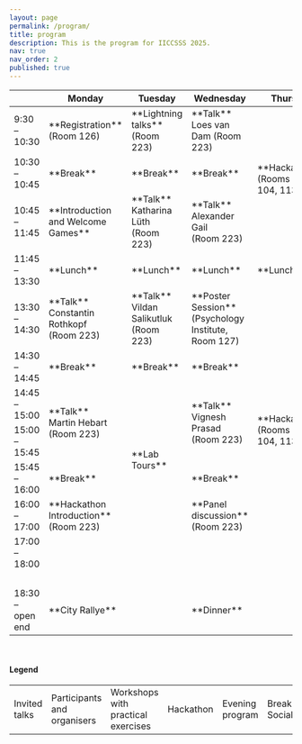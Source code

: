```yaml
---
layout: page
permalink: /program/
title: program
description: This is the program for IICCSSS 2025.
nav: true
nav_order: 2
published: true
---
```


<table class="table table-bordered">
  <thead>
    <tr>
      <th scope="col"></th>
      <th scope="col">Monday</th>
      <th scope="col">Tuesday</th>
      <th scope="col">Wednesday</th>
      <th scope="col">Thursday</th>
      <th scope="col">Friday</th>
    </tr>
  </thead>
  <tbody>
    <tr>
        <td> 9:30 – 10:30 </td>
        <td markdown="span" class="schedule-participants"> **Registration** <br> (Room 126) </td>
        <td markdown="span" class="schedule-participants"> **Lightning talks** <br> (Room 223) </td>
        <td markdown="span" class="schedule-talk"> **Talk** <br> Loes van Dam (Room 223) </td>
        <td markdown="span" rowspan="3" class="schedule-hackathon"> **Hackathon** <br> (Rooms 100, 104, 113, 116)</td>
        <td markdown="span" rowspan="3" class="schedule-hackathon"> **Project Presentations** <br> (Room 223)</td>
    </tr>
    <tr>
        <td> 10:30 – 10:45 </td>
        <td markdown="span" class="schedule-break"> **Break** </td>
        <td markdown="span" class="schedule-break"> **Break** </td>
        <td markdown="span" class="schedule-break"> **Break** </td>
    </tr>
    <tr>
        <td> 10:45 – 11:45 </td>
        <td markdown="span" class="schedule-participants"> **Introduction and Welcome Games** </td>
        <td markdown="span" class="schedule-talk"> **Talk** <br> Katharina Lüth <br> (Room 223)</td>
        <td markdown="span" class="schedule-talk"> **Talk** <br> Alexander Gail <br> (Room 223)</td>
    </tr>
    <tr>
        <td> 11:45 – 13:30 </td>
        <td markdown="span" class="schedule-break"> **Lunch** </td>
        <td markdown="span" class="schedule-break"> **Lunch** </td>
        <td markdown="span" class="schedule-break"> **Lunch** </td>
        <td markdown="span" class="schedule-break"> **Lunch** </td>
        <td markdown="span" class="schedule-break"> **Lunch** </td>
    </tr>
    <tr>
        <td> 13:30 – 14:30 </td>
        <td markdown="span" class="schedule-talk"> **Talk** <br> Constantin Rothkopf <br> (Room 223) </td>
        <td markdown="span" rowspan="1" class="schedule-talk"> **Talk** <br> Vildan Salikutluk <br> (Room 223)</td>
        <td markdown="span" class="schedule-participants"> **Poster Session** <br> (Psychology Institute, Room 127)</td>
        <td markdown="span" rowspan="7" class="schedule-hackathon"> **Hackathon** <br> (Rooms 100, 104, 113, 116)</td>
        <td markdown="span" class="schedule-talk"> **Talk** <br> Ute Schmid <br> (Room 223)</td>
    </tr>
    <tr>
        <td> 14:30 – 14:45 </td>
        <td markdown="span" class="schedule-break"> **Break** </td>
        <td markdown="span" class="schedule-break"> **Break** </td>
        <td markdown="span" class="schedule-break"> **Break** </td>
        <td markdown="span" class="schedule-break"> **Break** </td>
    </tr>
    <tr>
      <td> 14:45 – 15:00 </td>
      <td markdown="span" rowspan="2" class="schedule-talk"> **Talk** <br> Martin Hebart <br> (Room 223)</td>
      <td markdown="span" rowspan="4" class="schedule-participants"> **Lab Tours** </td>
      <td markdown="span" rowspan="2" class="schedule-talk"> **Talk** <br> Vignesh Prasad <br> (Room 223)</td>
      <td markdown="span" class="schedule-talk"> **Closing Remarks** </td>
    </tr>
    <tr>
        <td> 15:00 – 15:45 </td>
    </tr>
    <tr>
        <td> 15:45 – 16:00 </td>
        <td markdown="span" class="schedule-break"> **Break** </td>
        <td markdown="span" class="schedule-break"> **Break** </td>
    </tr>
    <tr>
        <td> 16:00 – 17:00 </td>
        <td markdown="span" class="schedule-hackathon"> **Hackathon Introduction** <br> (Room 223)</td>
        <td markdown="span" class="schedule-talk"> **Panel discussion** <br> (Room 223)</td>
    </tr>
    <tr>
        <td> 17:00 – 18:00 </td>
        <td> &nbsp; </td>
        <td> &nbsp; </td>
        <td> &nbsp; </td>
    </tr>
     <tr>
        <td> &nbsp; </td>
        <td> &nbsp; </td>
        <td> &nbsp; </td>
        <td> &nbsp; </td>
        <td> &nbsp; </td>
    </tr>
    <tr>
        <td> 18:30 – open end </td>
        <td markdown="span" class="schedule-evening"> **City Rallye** </td>
        <td> &nbsp; </td>
        <td markdown="span" class="schedule-evening"> **Dinner** </td>
        <td> &nbsp; </td>
    </tr>
  </tbody>
</table>

<br>

#### Legend

<table class="table table-bordered">
  <tbody>
    <tr>
        <td class="schedule-talk">Invited talks</td>
        <td class="schedule-participants">Participants and organisers</td>
        <td  class="schedule-workshop">Workshops with practical exercises</td>
        <td class="schedule-hackathon">Hackathon</td>
        <td class="schedule-evening">Evening program</td>
        <td class="schedule-break">Break and Socializing</td>
    </tr>
  </tbody>
</table>

